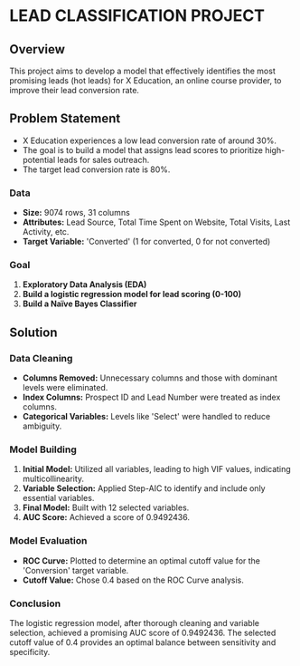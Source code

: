 # **LEAD CLASSIFICATION PROJECT**

## Overview

This project aims to develop a model that effectively identifies the most promising leads (hot leads) for X Education, an online course provider, to improve their lead conversion rate.

## Problem Statement

- X Education experiences a low lead conversion rate of around 30%.
- The goal is to build a model that assigns lead scores to prioritize high-potential leads for sales outreach.
- The target lead conversion rate is 80%.

### Data

- **Size:** 9074 rows, 31 columns
- **Attributes:** Lead Source, Total Time Spent on Website, Total Visits, Last Activity, etc.
- **Target Variable:** 'Converted' (1 for converted, 0 for not converted)

### Goal

1. **Exploratory Data Analysis (EDA)** 
2. **Build a logistic regression model for lead scoring (0-100)** 
3. **Build a Naïve Bayes Classifier** 

## Solution

### Data Cleaning

- **Columns Removed:** Unnecessary columns and those with dominant levels were eliminated.
- **Index Columns:** Prospect ID and Lead Number were treated as index columns.
- **Categorical Variables:** Levels like 'Select' were handled to reduce ambiguity.

### Model Building

1. **Initial Model:** Utilized all variables, leading to high VIF values, indicating multicollinearity.
2. **Variable Selection:** Applied Step-AIC to identify and include only essential variables.
3. **Final Model:** Built with 12 selected variables.
4. **AUC Score:** Achieved a score of 0.9492436.

### Model Evaluation

- **ROC Curve:** Plotted to determine an optimal cutoff value for the 'Conversion' target variable.
- **Cutoff Value:** Chose 0.4 based on the ROC Curve analysis.

### Conclusion

The logistic regression model, after thorough cleaning and variable selection, achieved a promising AUC score of 0.9492436. The selected cutoff value of 0.4 provides an optimal balance between sensitivity and specificity. 
